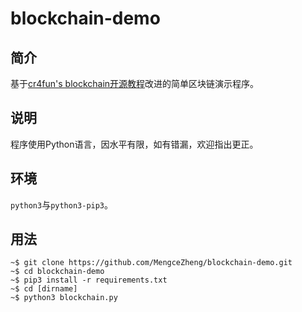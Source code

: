 # blockchain-demo

## 简介
基于[cr4fun's blockchain开源教程](https://github.com/OpensourceBooks/blockchain)改进的简单区块链演示程序。

## 说明
程序使用Python语言，因水平有限，如有错漏，欢迎指出更正。

## 环境
`python3`与`python3-pip3`。

## 用法
```console
~$ git clone https://github.com/MengceZheng/blockchain-demo.git
~$ cd blockchain-demo
~$ pip3 install -r requirements.txt
~$ cd [dirname]
~$ python3 blockchain.py
```
